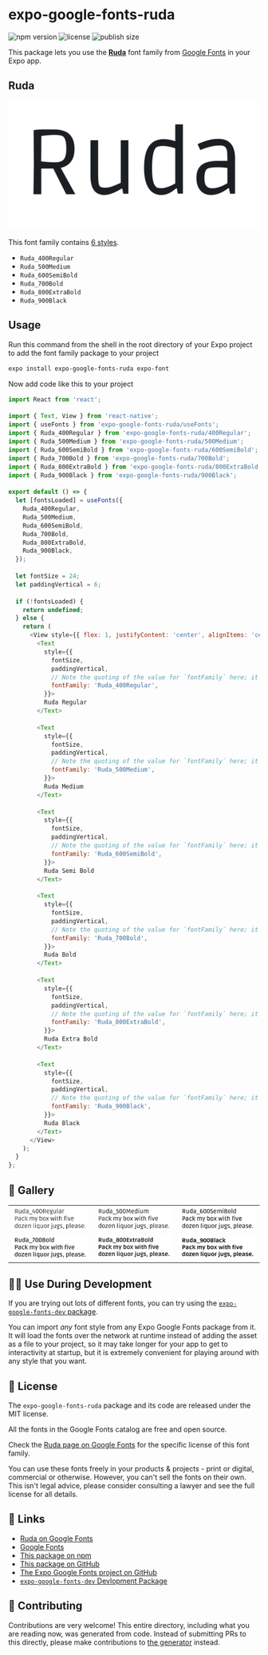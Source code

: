 # expo-google-fonts-ruda

![npm version](https://flat.badgen.net/npm/v/expo-google-fonts-ruda)
![license](https://flat.badgen.net/github/license/expo/google-fonts)
![publish size](https://flat.badgen.net/packagephobia/install/expo-google-fonts-ruda)

This package lets you use the [**Ruda**](https://fonts.google.com/specimen/Ruda) font family from [Google Fonts](https://fonts.google.com/) in your Expo app.

## Ruda

![Ruda](./font-family.png)

This font family contains [6 styles](#-gallery).

- `Ruda_400Regular`
- `Ruda_500Medium`
- `Ruda_600SemiBold`
- `Ruda_700Bold`
- `Ruda_800ExtraBold`
- `Ruda_900Black`

## Usage

Run this command from the shell in the root directory of your Expo project to add the font family package to your project
```sh
expo install expo-google-fonts-ruda expo-font
```

Now add code like this to your project
```js
import React from 'react';

import { Text, View } from 'react-native';
import { useFonts } from 'expo-google-fonts-ruda/useFonts';
import { Ruda_400Regular } from 'expo-google-fonts-ruda/400Regular';
import { Ruda_500Medium } from 'expo-google-fonts-ruda/500Medium';
import { Ruda_600SemiBold } from 'expo-google-fonts-ruda/600SemiBold';
import { Ruda_700Bold } from 'expo-google-fonts-ruda/700Bold';
import { Ruda_800ExtraBold } from 'expo-google-fonts-ruda/800ExtraBold';
import { Ruda_900Black } from 'expo-google-fonts-ruda/900Black';

export default () => {
  let [fontsLoaded] = useFonts({
    Ruda_400Regular,
    Ruda_500Medium,
    Ruda_600SemiBold,
    Ruda_700Bold,
    Ruda_800ExtraBold,
    Ruda_900Black,
  });

  let fontSize = 24;
  let paddingVertical = 6;

  if (!fontsLoaded) {
    return undefined;
  } else {
    return (
      <View style={{ flex: 1, justifyContent: 'center', alignItems: 'center' }}>
        <Text
          style={{
            fontSize,
            paddingVertical,
            // Note the quoting of the value for `fontFamily` here; it expects a string!
            fontFamily: 'Ruda_400Regular',
          }}>
          Ruda Regular
        </Text>

        <Text
          style={{
            fontSize,
            paddingVertical,
            // Note the quoting of the value for `fontFamily` here; it expects a string!
            fontFamily: 'Ruda_500Medium',
          }}>
          Ruda Medium
        </Text>

        <Text
          style={{
            fontSize,
            paddingVertical,
            // Note the quoting of the value for `fontFamily` here; it expects a string!
            fontFamily: 'Ruda_600SemiBold',
          }}>
          Ruda Semi Bold
        </Text>

        <Text
          style={{
            fontSize,
            paddingVertical,
            // Note the quoting of the value for `fontFamily` here; it expects a string!
            fontFamily: 'Ruda_700Bold',
          }}>
          Ruda Bold
        </Text>

        <Text
          style={{
            fontSize,
            paddingVertical,
            // Note the quoting of the value for `fontFamily` here; it expects a string!
            fontFamily: 'Ruda_800ExtraBold',
          }}>
          Ruda Extra Bold
        </Text>

        <Text
          style={{
            fontSize,
            paddingVertical,
            // Note the quoting of the value for `fontFamily` here; it expects a string!
            fontFamily: 'Ruda_900Black',
          }}>
          Ruda Black
        </Text>
      </View>
    );
  }
};

```

## 🔡 Gallery


||||
|-|-|-|
|![Ruda_400Regular](.//400Regular/Ruda_400Regular.ttf.png)|![Ruda_500Medium](.//500Medium/Ruda_500Medium.ttf.png)|![Ruda_600SemiBold](.//600SemiBold/Ruda_600SemiBold.ttf.png)||
|![Ruda_700Bold](.//700Bold/Ruda_700Bold.ttf.png)|![Ruda_800ExtraBold](.//800ExtraBold/Ruda_800ExtraBold.ttf.png)|![Ruda_900Black](.//900Black/Ruda_900Black.ttf.png)||


## 👩‍💻 Use During Development

If you are trying out lots of different fonts, you can try using the [`expo-google-fonts-dev` package](https://github.com/freeboub/google-fonts/tree/master/font-packages/dev#readme).

You can import *any* font style from any Expo Google Fonts package from it. It will load the fonts
over the network at runtime instead of adding the asset as a file to your project, so it may take longer
for your app to get to interactivity at startup, but it is extremely convenient
for playing around with any style that you want.

## 📖 License

The `expo-google-fonts-ruda` package and its code are released under the MIT license.

All the fonts in the Google Fonts catalog are free and open source.

Check the [Ruda page on Google Fonts](https://fonts.google.com/specimen/Ruda) for the specific license of this font family.

You can use these fonts freely in your products & projects - print or digital, commercial or otherwise. However, you can't sell the fonts on their own. This isn't legal advice, please consider consulting a lawyer and see the full license for all details.

## 🔗 Links

- [Ruda on Google Fonts](https://fonts.google.com/specimen/Ruda)
- [Google Fonts](https://fonts.google.com/)
- [This package on npm](https://www.npmjs.com/package/expo-google-fonts-ruda)
- [This package on GitHub](https://github.com/freeboub/google-fonts/tree/master/font-packages/ruda)
- [The Expo Google Fonts project on GitHub](https://github.com/freeboub/google-fonts)
- [`expo-google-fonts-dev` Devlopment Package](https://github.com/freeboub/google-fonts/tree/master/font-packages/dev)

## 🤝 Contributing

Contributions are very welcome! This entire directory, including what you are reading now, was generated from code. Instead of submitting PRs to this directly, please make contributions to [the generator](https://github.com/freeboub/google-fonts/tree/master/packages/generator) instead.
